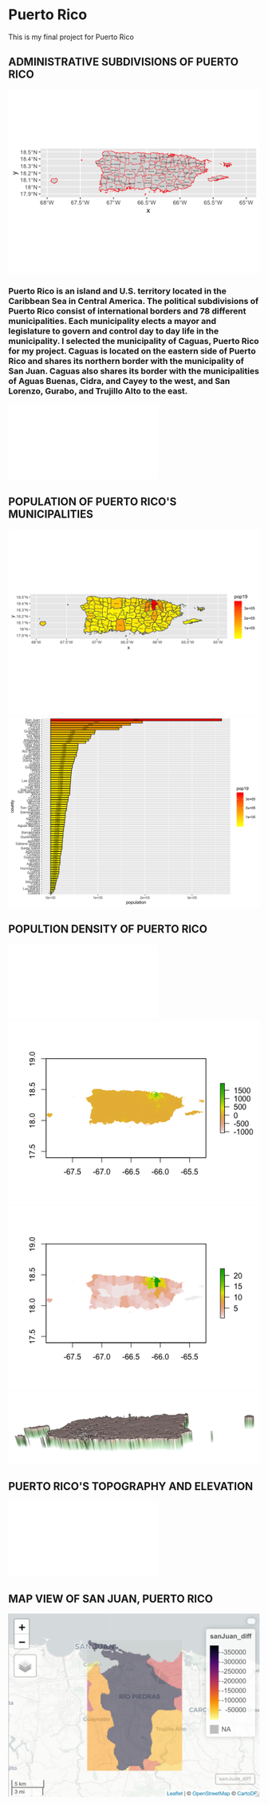 # Puerto Rico

This is my final project for Puerto Rico

## ADMINISTRATIVE SUBDIVISIONS OF PUERTO RICO
![](Rplot07.png)
### Puerto Rico is an island and U.S. territory located in the Caribbean Sea in Central America. The political subdivisions of Puerto Rico consist of international borders and 78 different municipalities. Each municipality elects a mayor and legislature to govern and control day to day life in the municipality. I selected the municipality of Caguas, Puerto Rico for my project. Caguas is located on the eastern side of Puerto Rico and shares its northern border with the municipality of San Juan. Caguas also shares its border with the municipalities of Aguas Buenas, Cidra, and Cayey to the west, and San Lorenzo, Gurabo, and Trujillo Alto to the east. 
![](Caguas_Zoom.pdf)

## POPULATION OF PUERTO RICO'S MUNICIPALITIES
![](puert_pop19.png)
![](puert_bplt.png)

## POPULTION DENSITY OF PUERTO RICO
![](Rplot.pdf)
![](Rplot02.png)
![](pop_sum.png)
![](diff_mean3d.png)

## PUERTO RICO'S TOPOGRAPHY AND ELEVATION
![](puert_map_contour.png.pdf)

## MAP VIEW OF SAN JUAN, PUERTO RICO
![](MapView.png)
